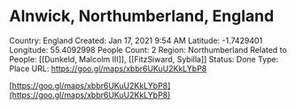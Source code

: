 # Alnwick, Northumberland, England

Country: England
Created: Jan 17, 2021 9:54 AM
Latitude: -1.7429401
Longitude: 55.4092998
People Count: 2
Region: Northumberland
Related to People: [[Dunkeld, Malcolm III]], [[FitzSiward, Sybilla]]
Status: Done
Type: Place
URL: https://goo.gl/maps/xbbr6UKuU2KkLYbP8

[https://goo.gl/maps/xbbr6UKuU2KkLYbP8](https://goo.gl/maps/xbbr6UKuU2KkLYbP8)